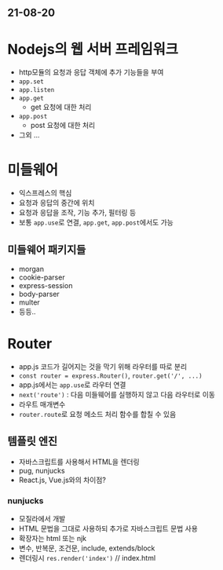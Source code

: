 
## 21-08-20

# Nodejs의 웹 서버 프레임워크
- http모듈의 요청과 응답 객체에 추가 기능들을 부여
- `app.set`
- `app.listen`
- `app.get`
  - get 요청에 대한 처리
- `app.post`
  - post 요청에 대한 처리
- 그외 ...


# 미들웨어
- 익스프레스의 핵심
- 요청과 응답의 중간에 위치
- 요청과 응답을 조작, 기능 추가, 필터링 등
- 보통 `app.use`로 연결, `app.get`, `app.post`에서도 가능

## 미들웨어 패키지들
- morgan
- cookie-parser
- express-session
- body-parser
- multer
- 등등..

# Router
- app.js 코드가 길어지는 것을 막기 위해 라우터를 따로 분리
- `const router = express.Router()`, `router.get('/', ...)`
- app.js에서는 `app.use`로 라우터 연결
- `next('route')` : 다음 미들웨어를 실행하지 않고 다음 라우터로 이동
- 라우트 매개변수
- `router.route`로 요청 메소드 처리 함수를 합칠 수 있음

## 템플릿 엔진
- 자바스크립트를 사용해서 HTML을 렌더링
- pug, nunjucks
- React.js, Vue.js와의 차이점?

### nunjucks
- 모질라에서 개발
- HTML 문법을 그대로 사용하되 추가로 자바스크립트 문법 사용
- 확장자는 html 또는 njk
- 변수, 반복문, 조건문, include, extends/block 
- 렌더링시 `res.render('index')` // index.html